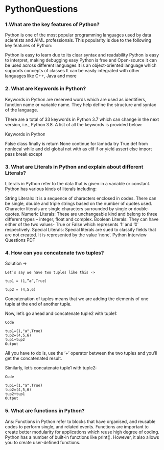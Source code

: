 # PythonQuestions

### 1.What are the key features of Python?

Python is one of the most popular programming languages used by data scientists and AIML professionals. This popularity is due to the following key features of Python:

Python is easy to learn due to its clear syntax and readability
Python is easy to interpret, making debugging easy
Python is free and Open-source
It can be used across different languages
It is an object-oriented language which supports concepts of classes
It can be easily integrated with other languages like C++, Java and more

### 2. What are Keywords in Python?
Keywords in Python are reserved words which are used as identifiers, function name or variable name. They help define the structure and syntax of the language.

There are a total of 33 keywords in Python 3.7 which can change in the next version, i.e., Python 3.8. A list of all the keywords is provided below:

Keywords in Python

False	class	finally	is	return
None	continue	for	lambda	try
True	def	from	nonlocal	while
and	del	global	not	with
as	elif	if	or	yield
assert	else	import	pass
break	except


### 3. What are Literals in Python and explain about different Literals?
Literals in Python refer to the data that is given in a variable or constant. Python has various kinds of literals including:

String Literals: It is a sequence of characters enclosed in codes. There can be single, double and triple strings based on the number of quotes used. Character literals are single characters surrounded by single or double-quotes.
Numeric Literals: These are unchangeable kind and belong to three different types – integer, float and complex.
Boolean Literals: They can have either of the two values- True or False which represents ‘1’ and ‘0’ respectively.
Special Literals: Special literals are sued to classify fields that are not created. It is represented by the value ‘none’.
Python Interview Questions PDF


### 4. How can you concatenate two tuples?
Solution ->

    Let’s say we have two tuples like this ->

    tup1 = (1,”a”,True)

    tup2 = (4,5,6)

Concatenation of tuples means that we are adding the elements of one tuple at the end of another tuple.

Now, let’s go ahead and concatenate tuple2 with tuple1:

    Code

    tup1=(1,"a",True)
    tup2=(4,5,6)
    tup1+tup2
    Output


All you have to do is, use the ‘+’ operator between the two tuples and you’ll get the concatenated result.

Similarly, let’s concatenate tuple1 with tuple2:

    Code

    tup1=(1,"a",True)
    tup2=(4,5,6)
    tup2+tup1
    Output


### 5. What are functions in Python?
Ans: Functions in Python refer to blocks that have organised, and reusable codes to perform single, and related events. Functions are important to create better modularity for applications which reuse high degree of coding. Python has a number of built-in functions like print(). However, it also allows you to create user-defined functions.
